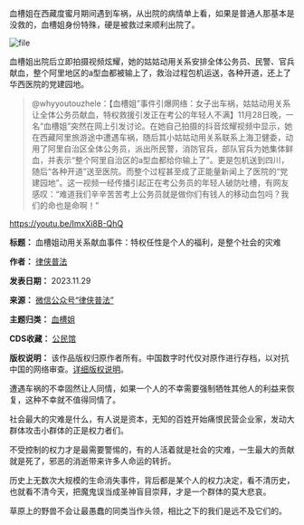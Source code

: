 血槽姐在西藏度蜜月期间遇到车祸，从出院的病情单上看，如果是普通人那基本是没救的，血槽姐身份特殊，硬是被救过来顺利出院了。


![file](https://chinadigitaltimes.net/chinese/files/2023/11/image-1701257962316.png)


血槽姐出院后立即拍摄视频炫耀，她的姑姑动用关系安排全体公务员、民警、官兵献血，整个阿里地区的a型血都被输上了，救治过程包机运送，各种开道，还上了华西医院的党建园地。



> 
> @whyyoutouzhele：【血槽姐”事件引爆网络：女子出车祸，姑姑动用关系让全体公务员献血，特权救援引发正在考公的年轻人不满】11月28日晚，一名“血槽姐”突然在网上引发讨论。在她自己拍摄的抖音炫耀视频中显示，她在西藏阿里旅游途中遭遇车祸，随后其小姑姑动用关系联系上海卫健委，动用了阿里自治区全体公务员，派出所民警，消防官兵，部队官兵为她集体鲜血，并表示“整个阿里自治区的a型血都给你输上了”。更是包机送到四川，随后“各种开道”送至医院。而整个过程甚至成了正能量新闻上了医院的“党建园地”。这一视频一经传播引起正在考公务员的年轻人破防吐槽，有网友感叹：“难道我们辛辛苦苦考上公务员就是做你们有钱人的移动血包吗？我们的命也是命啊！”
> 
> 
> 


<https://youtu.be/ImxXi8B-QhQ>




**标题：** 血槽姐动用关系献血事件：特权任性是个人的福利，是整个社会的灾难  

**作者：** [律侠普法](https://chinadigitaltimes.net/space/律侠普法)  

**发表日期：** 2023.11.29  

**来源：** [微信公众号“律侠普法”](https://web.archive.org/web/https://mp.weixin.qq.com/s/aJIae0osepeQcgG96UA4Sg)  

**主题归类：** [血槽姐](https://chinadigitaltimes.net/space/血槽姐)  

**CDS收藏：** [公民馆](https://chinadigitaltimes.net/space/%E5%85%AC%E6%B0%91%E9%A6%86)  

**版权说明：** 该作品版权归原作者所有。中国数字时代仅对原作进行存档，以对抗中国的网络审查。[详细版权说明](https://chinadigitaltimes.net/chinese/copyright)。


遭遇车祸的不幸固然让人同情，如果一个人的不幸需要强制牺牲其他人的利益来恢复，这种不幸就不值得同情了。


社会最大的灾难是什么，有人说是资本，无知的百姓开始痛恨民营企业家，发动大群体攻击小群体的正是权力者们。


不受控制的权力才是最需要警惕的，有的人活着就是社会的灾难，一生最大的贡献就是死了，邪恶的消逝带来许多人命运的转折。


历史上无数次大规模的生命消失事件，背后都是某个人的权力决定，看不清历史，也就看不清今天，把魔鬼误当成圣神盲目崇拜，才是一个群体的莫大悲哀。


草原上的野兽不会让最愚蠢的同类当作头领，相比之下的我们是远不及它们的。

